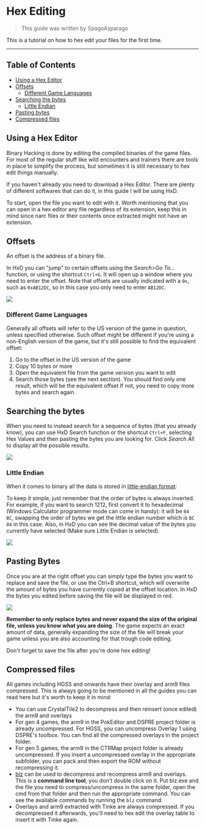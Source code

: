 # Hex Editing
> This guide was written by SpagoAsparago

This is a tutorial on how to hex edit your files for the first time.

--- 
## Table of Contents
* [Using a Hex Editor](#section)
* [Offsets](#section-2)
   * [Different Game Languages](#subsection)
* [Searching the bytes](#section-3)
  * [Little Endian](#subsection-2)
* [Pasting bytes](#section-4)
* [Compressed files](#section-5)

## Using a Hex Editor

Binary Hacking is done by editing the compiled binaries of the game files. 
For most of the regular stuff like wild encounters and trainers there are tools in place to simplify the process, but sometimes it is still necessary to hex edit things manually.

If you haven't already you need to download a Hex Editor. There are plenty of different softwares that can do it, in this guide I will be using HxD.

To start, open the file you want to edit with it. Worth mentioning that you can open in a hex editor any file regardless of its extension, keep this in mind since narc files or their contents once extracted might not have an extension.

## Offsets

An offset is the address of a binary file.

In HxD you can "jump" to certain offsets using the *Search>Go To...* function, or using the shortcut `Ctrl+G`. It will open up a window where you need to enter the offset. Note that offsets are usually indicated with a `0x`, such as `0xAB12DC`, so in this case you only need to enter `AB12DC`.

![](hexoffset.PNG)

### Different Game Languages
Generally all offsets will refer to the US version of the game in question, unless specified otherwise. Such offset might be different if you're using a non-English version of the game, but it's still possible to find the equivalent offset:

1) Go to the offset in the US version of the game
2) Copy 10 bytes or more
3) Open the equivalent file from the game version you want to edit
4) Search those bytes (see the next section). You should find only one result, which will be the equivalent offset If not, you need to copy more bytes and search again.

## Searching the bytes

When you need to instead search for a sequence of bytes (that you already know), you can use HxD Search function or the shortcut `Ctrl+F`, selecting Hex Values and then pasting the bytes you are looking for. 
Click *Search All* to display all the possible results.

![](hexsearch.PNG)

### Little Endian

When it comes to binary all the data is stored in [little-endian format](https://thebittheories.com/little-endian-vs-big-endian-b4046c63e1f2):

To keep it simple, just remember that the order of bytes is always inverted. For example, if you want to search 1212, first convert it to hexadecimal (Windows Calculator programmer mode can come in handy): it will be `04 BC`, swapping the order of bytes we get the little endian number which is `BC 04` in this case.
Also, in HxD you can see the decimal value of the bytes you currently have selected (Make sure Little Endian is selected).

![](hexconversion.PNG)

## Pasting Bytes

Once you are at the right offset you can simply type the bytes you want to replace and save the file, or use the Ctrl+B shortcut, which will overwrite the amount of bytes you have currently copied at the offset location. In HxD the bytes you edited before saving the file will be displayed in red.

![](hexpaste.PNG)

**Remember to only replace bytes and never expand the size of the original file, unless you know what you are doing**.
The game expects an exact amount of data, generally expanding the size of the file will break your game unless you are also accounting for that trough code editing.

Don't forget to save the file after you're done hex editing!

## Compressed files
All games including HGSS and onwards have their overlay and arm9 files compressed. This is always going to be mentioned in all the guides you can read here but it's worth to keep it in mind:

* You can use CrystalTile2 to decompress and then reinsert (once edited) the arm9 and overlays
* For gen 4 games, the arm9 in the PokEditor and DSPRE project folder is already uncompressed. For HGSS, you can uncompress Overlay 1 using DSPRE's toolbox. You can find all the compressed overlays in the project folder.
* For gen 5 games, the arm9 in the CTRMap project folder is already uncompressed. If you insert a uncompressed overlay in the appropriate subfolder, you can pack and then export the ROM without recompressing it.
* [blz](https://www.romhacking.net/utilities/826/) can be used to decompress and recompress arm9 and overlays. This is a **command line tool**, you don't double click on it. Put blz.exe and the file you need to compress/uncompress in the same folder, open the cmd from that folder and then run the appropriate command. You can see the available commands by running the `blz` command.
* Overlays and arm9 extracted with Tinke are always compressed. If you decompressed it afterwards, you'll need to hex edit the overlay table to insert it with Tinke again.
